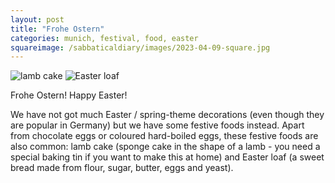 ```yaml
---
layout: post
title: "Frohe Ostern"
categories: munich, festival, food, easter
squareimage: /sabbaticaldiary/images/2023-04-09-square.jpg
---
```

<img src="/sabbaticaldiary/images/2023-04-09.jpg" alt="lamb cake" class="center">

<img src="/sabbaticaldiary/images/2023-04-09-2.jpg" alt="Easter loaf" class="center">

Frohe Ostern! Happy Easter! 

We have not got much Easter / spring-theme decorations (even though they are popular in Germany) but we have some festive foods instead. Apart from chocolate eggs or coloured hard-boiled eggs, these festive foods are also common: lamb cake (sponge cake in the shape of a lamb - you need a special baking tin if you want to make this at home) and Easter loaf (a sweet bread made from flour, sugar, butter, eggs and yeast).